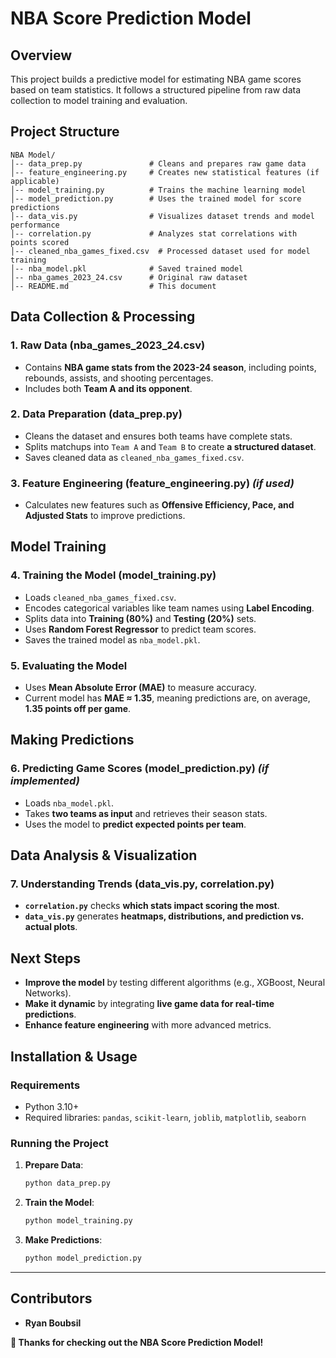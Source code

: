 # NBA Score Prediction Model

## Overview
This project builds a predictive model for estimating NBA game scores based on team statistics. It follows a structured pipeline from raw data collection to model training and evaluation.

## Project Structure
```
NBA Model/
│-- data_prep.py               # Cleans and prepares raw game data
│-- feature_engineering.py     # Creates new statistical features (if applicable)
│-- model_training.py          # Trains the machine learning model
│-- model_prediction.py        # Uses the trained model for score predictions
│-- data_vis.py                # Visualizes dataset trends and model performance
│-- correlation.py             # Analyzes stat correlations with points scored
│-- cleaned_nba_games_fixed.csv  # Processed dataset used for model training
│-- nba_model.pkl              # Saved trained model
│-- nba_games_2023_24.csv      # Original raw dataset
│-- README.md                  # This document
```

## Data Collection & Processing
### 1. **Raw Data (nba_games_2023_24.csv)**
- Contains **NBA game stats from the 2023-24 season**, including points, rebounds, assists, and shooting percentages.
- Includes both **Team A and its opponent**.

### 2. **Data Preparation (data_prep.py)**
- Cleans the dataset and ensures both teams have complete stats.
- Splits matchups into `Team A` and `Team B` to create **a structured dataset**.
- Saves cleaned data as `cleaned_nba_games_fixed.csv`.

### 3. **Feature Engineering (feature_engineering.py)** *(if used)*
- Calculates new features such as **Offensive Efficiency, Pace, and Adjusted Stats** to improve predictions.

## Model Training
### 4. **Training the Model (model_training.py)**
- Loads `cleaned_nba_games_fixed.csv`.
- Encodes categorical variables like team names using **Label Encoding**.
- Splits data into **Training (80%)** and **Testing (20%)** sets.
- Uses **Random Forest Regressor** to predict team scores.
- Saves the trained model as `nba_model.pkl`.

### 5. **Evaluating the Model**
- Uses **Mean Absolute Error (MAE)** to measure accuracy.
- Current model has **MAE ≈ 1.35**, meaning predictions are, on average, **1.35 points off per game**.

## Making Predictions
### 6. **Predicting Game Scores (model_prediction.py)** *(if implemented)*
- Loads `nba_model.pkl`.
- Takes **two teams as input** and retrieves their season stats.
- Uses the model to **predict expected points per team**.

## Data Analysis & Visualization
### 7. **Understanding Trends (data_vis.py, correlation.py)**
- **`correlation.py`** checks **which stats impact scoring the most**.
- **`data_vis.py`** generates **heatmaps, distributions, and prediction vs. actual plots**.

## Next Steps
- **Improve the model** by testing different algorithms (e.g., XGBoost, Neural Networks).
- **Make it dynamic** by integrating **live game data for real-time predictions**.
- **Enhance feature engineering** with more advanced metrics.

## Installation & Usage
### Requirements
- Python 3.10+
- Required libraries: `pandas`, `scikit-learn`, `joblib`, `matplotlib`, `seaborn`

### Running the Project
1. **Prepare Data**:
   ```bash
   python data_prep.py
   ```
2. **Train the Model**:
   ```bash
   python model_training.py
   ```
3. **Make Predictions**:
   ```bash
   python model_prediction.py
   ```

---
## Contributors
- **Ryan Boubsil**  

**🚀 Thanks for checking out the NBA Score Prediction Model!**

